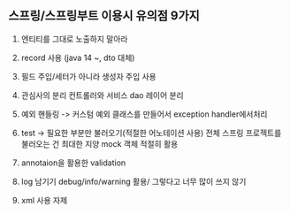 ## 스프링/스프링부트 이용시 유의점 9가지

1. 엔티티를 그대로 노출하지 말아라

2. record 사용 (java 14 ~, dto 대체)

3. 필드 주입/세터가 아니라 생성자 주입 사용

4. 관심사의 분리 컨트롤러와 서비스 dao 레이어 분리

5. 예외 핸들링 -> 커스텀 예외 클래스를 만들어서 exception handler에서처리

6. test -> 필요한 부분만 불러오기(적절한 어노테이션 사용) 전체 스프링 프로젝트를 불러오는 건 최대한 지양
mock 객체 적절히 활용

7. annotaion을 활용한 validation

8. log 남기기 debug/info/warning 활용/ 그렇다고 너무 많이 쓰지 않기

9. xml 사용 자제